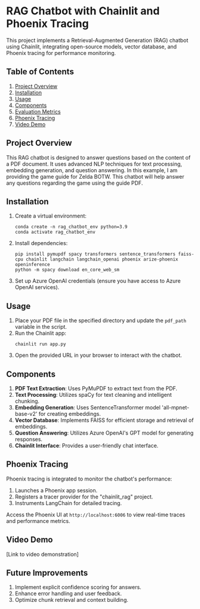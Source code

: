 # RAG Chatbot with Chainlit and Phoenix Tracing

This project implements a Retrieval-Augmented Generation (RAG) chatbot using Chainlit, integrating open-source models, vector database, and Phoenix tracing for performance monitoring.

## Table of Contents

1. [Project Overview](#project-overview)
2. [Installation](#installation)
3. [Usage](#usage)
4. [Components](#components)
5. [Evaluation Metrics](#evaluation-metrics)
6. [Phoenix Tracing](#phoenix-tracing)
7. [Video Demo](#video-demo)

## Project Overview

This RAG chatbot is designed to answer questions based on the content of a PDF document. It uses advanced NLP techniques for text processing, embedding generation, and question answering. In this example, I am providing the game guide for Zelda BOTW. This chatbot will help answer any questions regarding the game using the guide PDF.

## Installation

1. Create a virtual environment:
   ```
   conda create -n rag_chatbot_env python=3.9
   conda activate rag_chatbot_env
   ```

2. Install dependencies:
   ```
   pip install pymupdf spacy transformers sentence_transformers faiss-cpu chainlit langchain langchain_openai phoenix arize-phoenix openinference
   python -m spacy download en_core_web_sm
   ```

3. Set up Azure OpenAI credentials (ensure you have access to Azure OpenAI services).

## Usage

1. Place your PDF file in the specified directory and update the `pdf_path` variable in the script.
2. Run the Chainlit app:
   ```
   chainlit run app.py
   ```
3. Open the provided URL in your browser to interact with the chatbot.

## Components

1. **PDF Text Extraction**: Uses PyMuPDF to extract text from the PDF.
2. **Text Processing**: Utilizes spaCy for text cleaning and intelligent chunking.
3. **Embedding Generation**: Uses SentenceTransformer model 'all-mpnet-base-v2' for creating embeddings.
4. **Vector Database**: Implements FAISS for efficient storage and retrieval of embeddings.
5. **Question Answering**: Utilizes Azure OpenAI's GPT model for generating responses.
6. **Chainlit Interface**: Provides a user-friendly chat interface.

## Phoenix Tracing

Phoenix tracing is integrated to monitor the chatbot's performance:

1. Launches a Phoenix app session.
2. Registers a tracer provider for the "chainlit_rag" project.
3. Instruments LangChain for detailed tracing.

Access the Phoenix UI at `http://localhost:6006` to view real-time traces and performance metrics.

## Video Demo

[Link to video demonstration]

## Future Improvements

1. Implement explicit confidence scoring for answers.
2. Enhance error handling and user feedback.
3. Optimize chunk retrieval and context building.

